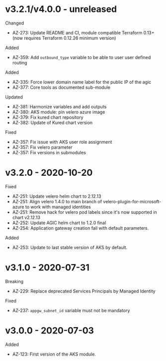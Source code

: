 # v3.2.1/v4.0.0 - unreleased

Changed
  * AZ-273: Update README and CI, module compatible Terraform 0.13+ (now requires Terraform 0.12.26 minimum version)
  
Added
  * AZ-359: Add `outbound_type` variable to be able to user user defined routing

Added
  * AZ-335: Force lower domain name label for the public IP of the agic
  * AZ-377: Core tools as documented sub-module

Updated
  * AZ-381: Harmonize variables and add outputs
  * AZ-380: AKS module: pin velero azure image
  * AZ-379: Fix kured chart repository
  * AZ-382: Update of Kured chart version
 
Fixed
  * AZ-357: Fix issue with AKS user role assignment
  * AZ-357: Fix velero parameter
  * AZ-357: Fix versions in submodules

# v3.2.0 - 2020-10-20

Fixed
  * AZ-251: Update velero helm chart to 2.12.13
  * AZ-251: Align velero 1.4.0 to main branch of velero-plugin-for-microsoft-azure to work with managed identities
  * AZ-251: Remove hack for velero pod labels since it's now supported in chart v2.12.13
  * AZ-252: Update AGIC helm chart to 1.2.0 final
  * AZ-254: Application gateway creation fail with default parameters.
  
Added
  * AZ-253: Update to last stable version of AKS by default.
  
# v3.1.0 - 2020-07-31

Breaking
  * AZ-229: Replace deprecated Services Principals by Managed Identity

Fixed
  * AZ-237: `appgw_subnet_id` variable must not be mandatory
  
# v3.0.0 - 2020-07-03

Added
  * AZ-123: First version of the AKS module.

